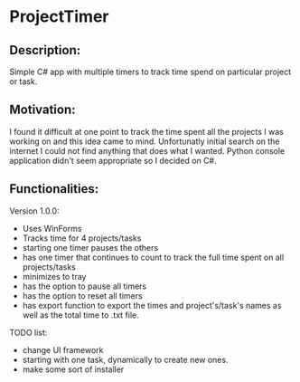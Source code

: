 # ProjectTimer
## Description:
Simple C# app with multiple timers to track time spend on particular project or task.

## Motivation:
I found it difficult at one point to track the time spent all the projects I was working on and this idea came to mind.
Unfortunatly initial search on the internet I could not find anything that does what I wanted. 
Python console application didn't seem appropriate so I decided on C#.

## Functionalities:
Version 1.0.0:
- Uses WinForms
- Tracks time for 4 projects/tasks
- starting one timer pauses the others
- has one timer that continues to count to track the full time spent on all projects/tasks
- minimizes to tray
- has the option to pause all timers
- has the option to reset all timers
- has export function to export the times and project's/task's names as well as the total time to .txt file.

TODO list:
- change UI framework
- starting with one task, dynamically to create new ones.
- make some sort of installer


